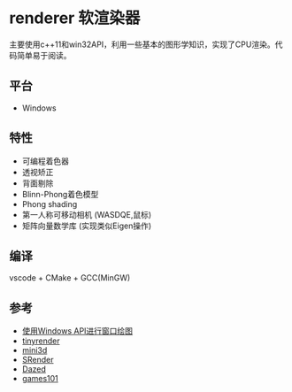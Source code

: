 # renderer 软渲染器
主要使用c++11和win32API，利用一些基本的图形学知识，实现了CPU渲染。代码简单易于阅读。
## 平台
- Windows
## 特性
- 可编程着色器
- 透视矫正
- 背面剔除
- Blinn-Phong着色模型
- Phong shading
- 第一人称可移动相机 (WASDQE,鼠标)
- 矩阵向量数学库 (实现类似Eigen操作)
## 编译
vscode + CMake + GCC(MinGW)
## 参考
- [使用Windows API进行窗口绘图](https://blog.csdn.net/celte/article/details/10243309)
- [tinyrender](https://github.com/ssloy/tinyrenderer/wiki)
- [mini3d](https://github.com/skywind3000/mini3d)
- [SRender](https://github.com/SunXLei/SRender)
- [Dazed](https://github.com/qiutanguu/SoftwareRenderer)
- [games101](http://games-cn.org/intro-graphics/)